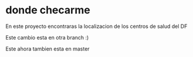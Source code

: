 # donde checarme

En este proyecto encontraras la localizacion de los centros de salud del DF

Este cambio esta en otra branch :)

Este ahora tambien esta en master
